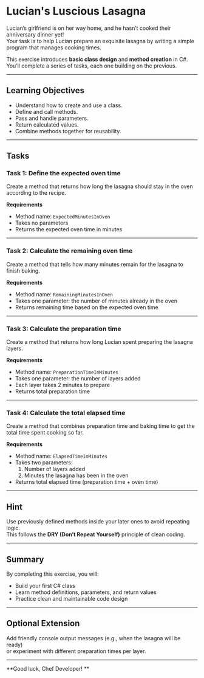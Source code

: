 # Lucian's Luscious Lasagna

Lucian’s girlfriend is on her way home, and he hasn’t cooked their anniversary dinner yet!  
Your task is to help Lucian prepare an exquisite lasagna by writing a simple program that manages cooking times.

This exercise introduces **basic class design** and **method creation** in C#.  
You’ll complete a series of tasks, each one building on the previous.

---

## Learning Objectives
- Understand how to create and use a class.  
- Define and call methods.  
- Pass and handle parameters.  
- Return calculated values.  
- Combine methods together for reusability.

---

## Tasks

### Task 1: Define the expected oven time
Create a method that returns how long the lasagna should stay in the oven according to the recipe.

**Requirements**
- Method name: `ExpectedMinutesInOven`
- Takes no parameters
- Returns the expected oven time in minutes

---

### Task 2: Calculate the remaining oven time
Create a method that tells how many minutes remain for the lasagna to finish baking.

**Requirements**
- Method name: `RemainingMinutesInOven`
- Takes one parameter: the number of minutes already in the oven
- Returns remaining time based on the expected oven time

---

### Task 3: Calculate the preparation time
Create a method that returns how long Lucian spent preparing the lasagna layers.

**Requirements**
- Method name: `PreparationTimeInMinutes`
- Takes one parameter: the number of layers added
- Each layer takes 2 minutes to prepare
- Returns total preparation time

---

### Task 4: Calculate the total elapsed time
Create a method that combines preparation time and baking time to get the total time spent cooking so far.

**Requirements**
- Method name: `ElapsedTimeInMinutes`
- Takes two parameters:
  1. Number of layers added  
  2. Minutes the lasagna has been in the oven  
- Returns total elapsed time (preparation time + oven time)

---

## Hint
Use previously defined methods inside your later ones to avoid repeating logic.  
This follows the **DRY (Don’t Repeat Yourself)** principle of clean coding.

---

## Summary
By completing this exercise, you will:
- Build your first C# class  
- Learn method definitions, parameters, and return values  
- Practice clean and maintainable code design  

---

## Optional Extension
Add friendly console output messages (e.g., when the lasagna will be ready)  
or experiment with different preparation times per layer.

---

**Good luck, Chef Developer! **
